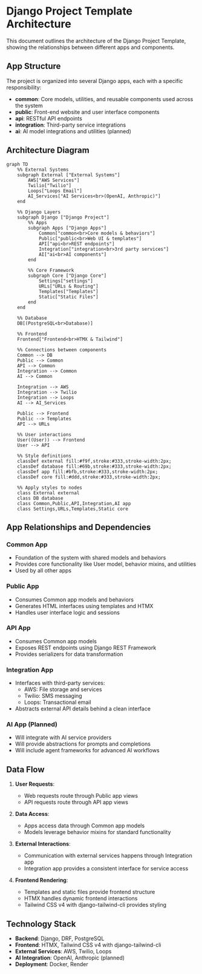 # Django Project Template Architecture

This document outlines the architecture of the Django Project Template, showing the relationships between different apps and components.

## App Structure

The project is organized into several Django apps, each with a specific responsibility:

- **common**: Core models, utilities, and reusable components used across the system
- **public**: Front-end website and user interface components
- **api**: RESTful API endpoints
- **integration**: Third-party service integrations
- **ai**: AI model integrations and utilities (planned)

## Architecture Diagram

```mermaid
graph TD
    %% External Systems
    subgraph External ["External Systems"]
        AWS["AWS Services"]
        Twilio["Twilio"]
        Loops["Loops Email"]
        AI_Services["AI Services<br>(OpenAI, Anthropic)"]
    end

    %% Django Layers
    subgraph Django ["Django Project"]
        %% Apps
        subgraph Apps ["Django Apps"]
            Common["common<br>Core models & behaviors"]
            Public["public<br>Web UI & templates"]
            API["api<br>REST endpoints"]
            Integration["integration<br>3rd party services"]
            AI["ai<br>AI components"]
        end

        %% Core Framework
        subgraph Core ["Django Core"]
            Settings["settings"]
            URLs["URLs & Routing"]
            Templates["Templates"]
            Static["Static Files"]
        end
    end

    %% Database
    DB[(PostgreSQL<br>Database)]

    %% Frontend
    Frontend["Frontend<br>HTMX & Tailwind"]

    %% Connections between components
    Common --> DB
    Public --> Common
    API --> Common
    Integration --> Common
    AI --> Common
    
    Integration --> AWS
    Integration --> Twilio 
    Integration --> Loops
    AI --> AI_Services
    
    Public --> Frontend
    Public --> Templates
    API --> URLs
    
    %% User interactions
    User((User)) --> Frontend
    User --> API

    %% Style definitions
    classDef external fill:#f9f,stroke:#333,stroke-width:2px;
    classDef database fill:#69b,stroke:#333,stroke-width:2px;
    classDef app fill:#bfb,stroke:#333,stroke-width:2px;
    classDef core fill:#ddd,stroke:#333,stroke-width:2px;

    %% Apply styles to nodes
    class External external
    class DB database
    class Common,Public,API,Integration,AI app
    class Settings,URLs,Templates,Static core
```

## App Relationships and Dependencies

### Common App
- Foundation of the system with shared models and behaviors
- Provides core functionality like User model, behavior mixins, and utilities
- Used by all other apps

### Public App
- Consumes Common app models and behaviors
- Generates HTML interfaces using templates and HTMX
- Handles user interface logic and sessions

### API App
- Consumes Common app models
- Exposes REST endpoints using Django REST Framework
- Provides serializers for data transformation

### Integration App
- Interfaces with third-party services:
  - AWS: File storage and services
  - Twilio: SMS messaging
  - Loops: Transactional email
- Abstracts external API details behind a clean interface

### AI App (Planned)
- Will integrate with AI service providers
- Will provide abstractions for prompts and completions
- Will include agent frameworks for advanced AI workflows

## Data Flow

1. **User Requests**:
   - Web requests route through Public app views
   - API requests route through API app views

2. **Data Access**:
   - Apps access data through Common app models
   - Models leverage behavior mixins for standard functionality

3. **External Interactions**:
   - Communication with external services happens through Integration app
   - Integration app provides a consistent interface for service access

4. **Frontend Rendering**:
   - Templates and static files provide frontend structure
   - HTMX handles dynamic frontend interactions
   - Tailwind CSS v4 with django-tailwind-cli provides styling

## Technology Stack

- **Backend**: Django, DRF, PostgreSQL
- **Frontend**: HTMX, Tailwind CSS v4 with django-tailwind-cli
- **External Services**: AWS, Twilio, Loops
- **AI Integration**: OpenAI, Anthropic (planned)
- **Deployment**: Docker, Render